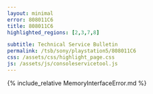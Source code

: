 ```yaml
---
layout: minimal
error: 808011C6
title: 808011C6
highlighted_regions: [2,3,7,8]

subtitle: Technical Service Bulletin
permalink: /tsb/sony/playstation5/808011C6
css: /assets/css/highlight_page.css
js: /assets/js/consoleservicetool.js
---
```


{% include_relative MemoryInterfaceError.md %}

